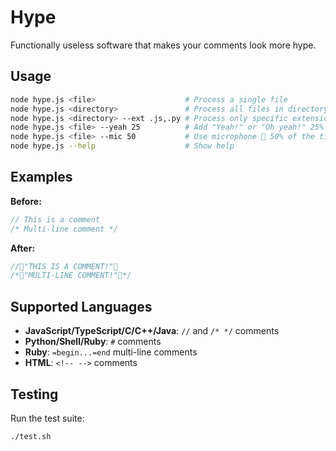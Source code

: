 # Hype

Functionally useless software that makes your comments look more hype.

## Usage

```bash
node hype.js <file>                    # Process a single file
node hype.js <directory>               # Process all files in directory
node hype.js <directory> --ext .js,.py # Process only specific extensions
node hype.js <file> --yeah 25          # Add "Yeah!" or "Oh yeah!" 25% of the time
node hype.js <file> --mic 50           # Use microphone 🎤 50% of the time (100 = always)
node hype.js --help                    # Show help
```

## Examples

**Before:**

```javascript
// This is a comment
/* Multi-line comment */
```

**After:**

```javascript
//🎵"THIS IS A COMMENT!"🎵
/*🎵"MULTI-LINE COMMENT!"🎵*/
```

## Supported Languages

- **JavaScript/TypeScript/C/C++/Java**: `//` and `/* */` comments
- **Python/Shell/Ruby**: `#` comments
- **Ruby**: `=begin...=end` multi-line comments
- **HTML**: `<!-- -->` comments

## Testing

Run the test suite:

```bash
./test.sh
```

